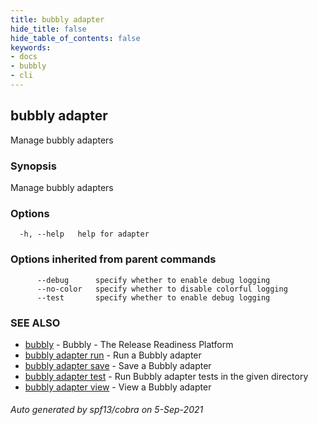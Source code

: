 ```yaml
---
title: bubbly adapter
hide_title: false
hide_table_of_contents: false
keywords:
- docs
- bubbly
- cli
---
```

## bubbly adapter

Manage bubbly adapters

### Synopsis

Manage bubbly adapters

### Options

```
  -h, --help   help for adapter
```

### Options inherited from parent commands

```
      --debug      specify whether to enable debug logging
      --no-color   specify whether to disable colorful logging
      --test       specify whether to enable debug logging
```

### SEE ALSO

* [bubbly](bubbly.md)	 - Bubbly - The Release Readiness Platform
* [bubbly adapter run](bubbly_adapter_run.md)	 - Run a Bubbly adapter
* [bubbly adapter save](bubbly_adapter_save.md)	 - Save a Bubbly adapter
* [bubbly adapter test](bubbly_adapter_test.md)	 - Run Bubbly adapter tests in the given directory
* [bubbly adapter view](bubbly_adapter_view.md)	 - View a Bubbly adapter

###### Auto generated by spf13/cobra on 5-Sep-2021
